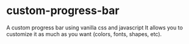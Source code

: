 # custom-progress-bar
A custom progress bar using vanilla css and javascript
It allows you to customize it as much as you want (colors, fonts, shapes, etc).
